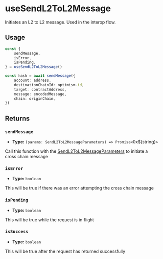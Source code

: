 # useSendL2ToL2Message

Initiates an L2 to L2 message. Used in the interop flow.

## Usage

```ts [example.ts]
const {
    sendMessage,
    isError,
    isPending,
} = useSendL2ToL2Message()

const hash = await sendMessage({
    account: address,
    destinationChainId: optimism.id,
    target: contractAddress,
    message: encodedMessage,
    chain: originChain,
})
```

## Returns

### `sendMessage`

- **Type:** `(params: SendL2ToL2MessageParameters) => Promise<`0x${string}`>`

Call this function with the [SendL2ToL2MessageParameters](https://github.com/ethereum-optimism/ecosystem/blob/main/packages/wagmi/docs/useSendL2ToL2Message.md) to initiate a cross chain message

### `isError`

- **Type:** `boolean`

This will be true if there was an error attempting the cross chain message 

### `isPending`

- **Type:** `boolean`

This will be true while the request is in flight

### `isSuccess`

- **Type:** `boolean`

This will be true after the request has returned successfully

